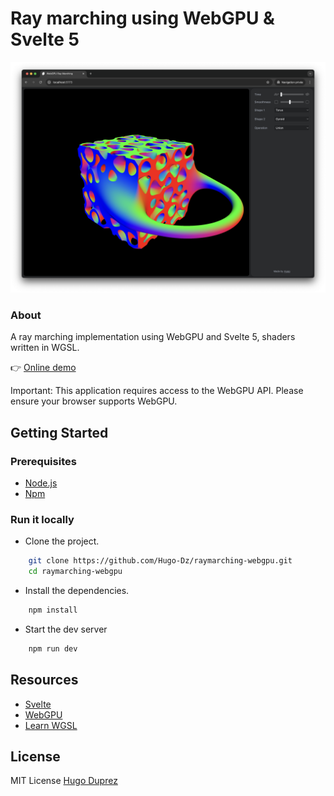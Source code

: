 # Ray marching using WebGPU & Svelte 5

<p align="center">
  <img src="/static/images/screenshot.png" alt="App Screenshot" />
</p>

### About

A ray marching implementation using WebGPU and Svelte 5, shaders written in WGSL.

👉 [Online demo](https://www.hugoduprez.com/)

Important: This application requires access to the WebGPU API. Please ensure your browser supports WebGPU.

## Getting Started

### Prerequisites

- [Node.js](https://nodejs.org/en/)
- [Npm](https://docs.npmjs.com/getting-started)

### Run it locally

- Clone the project.

```bash
    git clone https://github.com/Hugo-Dz/raymarching-webgpu.git
    cd raymarching-webgpu
```

- Install the dependencies.

```bash
    npm install
```

- Start the dev server

```bash
    npm run dev
```

## Resources

- [Svelte](https://svelte.dev/)
- [WebGPU](https://www.w3.org/TR/webgpu/)
- [Learn WGSL](https://google.github.io/tour-of-wgsl/)

## License

MIT License [Hugo Duprez](https://www.hugoduprez.com/)